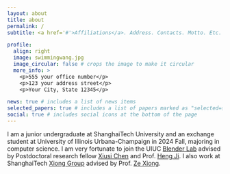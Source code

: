 ```yaml
---
layout: about
title: about
permalink: /
subtitle: <a href='#'>Affiliations</a>. Address. Contacts. Motto. Etc.

profile:
  align: right
  image: swimmingwang.jpg
  image_circular: false # crops the image to make it circular
  more_info: >
    <p>555 your office number</p>
    <p>123 your address street</p>
    <p>Your City, State 12345</p>

news: true # includes a list of news items
selected_papers: true # includes a list of papers marked as "selected={true}"
social: true # includes social icons at the bottom of the page
---
```


I am a junior undergraduate at ShanghaiTech University and an exchange student at University of Illinois Urbana-Champaign in 2024 Fall, majoring in computer science. I am very fortunate to join the UIUC [Blender Lab](https://blender.cs.illinois.edu/index.html) advised by Postdoctoral research fellow [Xiusi Chen](https://xiusic.github.io/) and Prof. [Heng Ji](https://blender.cs.illinois.edu/index.html). I also work at ShanghaiTech [Xiong Group](https://xiong-group.com/) advised by Prof. [Ze Xiong](https://xiong-group.com/people/).

